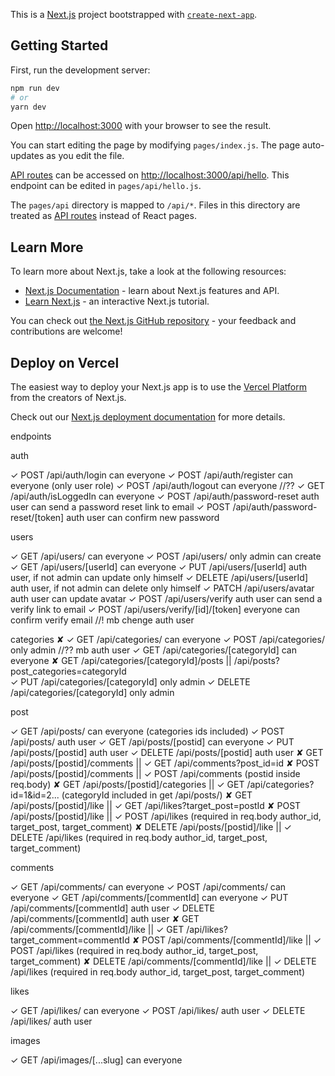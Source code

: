 This is a [Next.js](https://nextjs.org/) project bootstrapped with [`create-next-app`](https://github.com/vercel/next.js/tree/canary/packages/create-next-app).

## Getting Started

First, run the development server:

```bash
npm run dev
# or
yarn dev
```

Open [http://localhost:3000](http://localhost:3000) with your browser to see the result.

You can start editing the page by modifying `pages/index.js`. The page auto-updates as you edit the file.

[API routes](https://nextjs.org/docs/api-routes/introduction) can be accessed on [http://localhost:3000/api/hello](http://localhost:3000/api/hello). This endpoint can be edited in `pages/api/hello.js`.

The `pages/api` directory is mapped to `/api/*`. Files in this directory are treated as [API routes](https://nextjs.org/docs/api-routes/introduction) instead of React pages.

## Learn More

To learn more about Next.js, take a look at the following resources:

- [Next.js Documentation](https://nextjs.org/docs) - learn about Next.js features and API.
- [Learn Next.js](https://nextjs.org/learn) - an interactive Next.js tutorial.

You can check out [the Next.js GitHub repository](https://github.com/vercel/next.js/) - your feedback and contributions are welcome!

## Deploy on Vercel

The easiest way to deploy your Next.js app is to use the [Vercel Platform](https://vercel.com/new?utm_medium=default-template&filter=next.js&utm_source=create-next-app&utm_campaign=create-next-app-readme) from the creators of Next.js.

Check out our [Next.js deployment documentation](https://nextjs.org/docs/deployment) for more details.


endpoints

auth
 
✓ POST /api/auth/login can everyone
✓ POST /api/auth/register can everyone (only user role)
✓ POST /api/auth/logout can everyone //??
✓ GET /api/auth/isLoggedIn can everyone 
✓ POST /api/auth/password-reset auth user can send a password reset link to email
✓ POST /api/auth/password-reset/[token] auth user can confirm new password

users

✓ GET /api/users/ can everyone
✓ POST /api/users/ only admin can create
✓ GET /api/users/[userId] can everyone
✓ PUT /api/users/[userId] auth user, if not admin can update only himself
✓ DELETE /api/users/[userId] auth user, if not admin can delete only himself
✓ PATCH /api/users/avatar auth user can update avatar
✓ POST /api/users/verify auth user can send a verify link to email
✓ POST /api/users/verify/[id]/[token] everyone can confirm verify email //! mb chenge auth user

categories
✘ 
✓ GET /api/categories/ can everyone
✓ POST /api/categories/ only admin //?? mb auth user
✓ GET /api/categories/[categoryId] can everyone
✘ GET /api/categories/[categoryId]/posts || /api/posts?post_categories=categoryId  
✓ PUT /api/categories/[categoryId] only admin
✓ DELETE /api/categories/[categoryId] only admin

post

✓ GET /api/posts/ can everyone (categories ids included)
✓ POST /api/posts/ auth user
✓ GET /api/posts/[postid] can everyone
✓ PUT /api/posts/[postid] auth user
✓ DELETE /api/posts/[postid] auth user 
✘ GET /api/posts/[postid]/comments || ✓ GET /api/comments?post_id=id
✘ POST /api/posts/[postid]/comments || ✓ POST /api/comments (postid inside req.body)
✘ GET /api/posts/[postid]/categories || ✓ GET /api/categories?id=1&id=2... (categoryId included in get /api/posts/)
✘ GET /api/posts/[postid]/like || ✓ GET /api/likes?target_post=postId
✘ POST /api/posts/[postid]/like || ✓ POST /api/likes (required in req.body author_id, target_post, target_comment)
✘ DELETE /api/posts/[postid]/like || ✓ DELETE /api/likes (required in req.body author_id, target_post, target_comment)

comments

✓ GET /api/comments/ can everyone
✓ POST /api/comments/ can everyone
✓ GET /api/comments/[commentId] can everyone
✓ PUT /api/comments/[commentId] auth user
✓ DELETE /api/comments/[commentId] auth user
✘ GET /api/comments/[commentId]/like || ✓ GET /api/likes?target_comment=commentId
✘ POST /api/comments/[commentId]/like || ✓ POST /api/likes (required in req.body author_id, target_post, target_comment)
✘ DELETE /api/comments/[commentId]/like || ✓ DELETE /api/likes (required in req.body author_id, target_post, target_comment)

likes

✓ GET /api/likes/ can everyone
✓ POST /api/likes/ auth user
✓ DELETE /api/likes/ auth user

images

✓ GET /api/images/[...slug] can everyone



